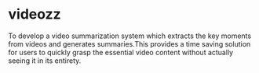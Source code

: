 # videozz
To develop a video summarization system which extracts  the key moments from videos and generates summaries.This provides a time  saving solution for users to quickly grasp the essential video content without  actually seeing it in its entirety.
